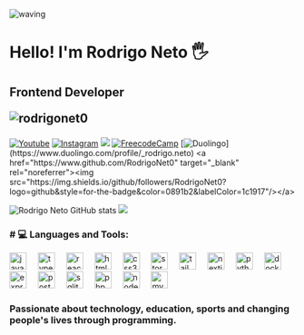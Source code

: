 ![waving](https://capsule-render.vercel.app/api?type=waving&height=200&text=Rodrigo%20Neto&fontAlignY=40&color=0:6EBBFF,100:000cff&fontColor=fff)


# Hello! I'm  Rodrigo Neto 🖐️   
##  Frontend  Developer<p align="left"> <img src="https://komarev.com/ghpvc/?username=rodrigonet0&label=Profile%20views&color=0e75b6&style=flat" alt="rodrigonet0" /> </p>


[![Youtube](https://img.shields.io/badge/YouTube-FF0000?style=for-the-badge&logo=youtube&logoColor=white)](https://www.youtube.com/channel/UC88EMkEUKTQElLFO-hjBhEg)
[![Instagram](https://img.shields.io/badge/Instagram-E4405F?style=for-the-badge&logo=instagram&logoColor=white)](https://instagram.com/rodrigo.neto)
<a href="https://www.linkedin.com/in/rodrigo-neto-531955279/" alt="Linkedin">
  <img src="https://img.shields.io/badge/-Linkedin-0e76a8?style=for-the-badge&logo=Linkedin&logoColor=white&link=https://www.linkedin.com/in/keidsonroby/" /></a>
  [![FreecodeCamp](https://img.shields.io/badge/Freecodecamp-20232A?style=for-the-badge&logo=react&logoColor=61DAFB/FreecodeCamp-FF0000?style=for-the-badge&logo=youtube&logoColor=white)](https://www.freecodecamp.org/portuguese/Rodrigoneto)
  [![Duolingo](https://img.shields.io/badge/Duolingo-43853D?style=for-the-badge&logo=node.js&logoColor=white")](https://www.duolingo.com/profile/_rodrigo.neto)
  <a href="https://www.github.com/RodrigoNet0" target="_blank" rel="noreferrer"><img src="https://img.shields.io/github/followers/RodrigoNet0?logo=github&style=for-the-badge&color=0891b2&labelColor=1c1917"/></a>



  
<span>![Rodrigo Neto GitHub stats](https://github-readme-stats.vercel.app/api?username=RodrigoNet0) </span>![](https://github-readme-stats.vercel.app/api/top-langs/?username=RodrigoNet0&layout=compact) 









<h3 align="left"> #  💻 Languages and Tools:</h3>
<div align="left">
  <img src="https://cdn.jsdelivr.net/gh/devicons/devicon/icons/javascript/javascript-original.svg" height="30" alt="javascript logo"  />
  <img width="12" />
  <img src="https://cdn.jsdelivr.net/gh/devicons/devicon/icons/typescript/typescript-original.svg" height="30" alt="typescript logo"  />
  <img width="12" />
  <img src="https://cdn.jsdelivr.net/gh/devicons/devicon/icons/react/react-original.svg" height="30" alt="react logo"  />
  <img width="12" />
  <img src="https://cdn.jsdelivr.net/gh/devicons/devicon/icons/html5/html5-original.svg" height="30" alt="html5 logo"  />
  <img width="12" />
  <img src="https://cdn.jsdelivr.net/gh/devicons/devicon/icons/css3/css3-original.svg" height="30" alt="css3 logo"  />
  <img width="12" />
  <img src="https://cdn.jsdelivr.net/gh/devicons/devicon/icons/storybook/storybook-original.svg" height="30" alt="storybook logo"  />
  <img width="12" />
  <img src="https://cdn.jsdelivr.net/gh/devicons/devicon/icons/tailwindcss/tailwindcss-original-wordmark.svg" height="30" alt="tailwindcss logo"  />
  <img width="12" />
  <img src="https://cdn.jsdelivr.net/gh/devicons/devicon/icons/nextjs/nextjs-original.svg" height="30" alt="nextjs logo"  />
  <img width="12" />
  <img src="https://cdn.jsdelivr.net/gh/devicons/devicon/icons/python/python-original.svg" height="30" alt="python logo"  />
  <img width="12" />
  <img src="https://cdn.jsdelivr.net/gh/devicons/devicon/icons/docker/docker-original.svg" height="30" alt="docker logo"  />
  <img width="12" />
  <img src="https://cdn.jsdelivr.net/gh/devicons/devicon/icons/express/express-original.svg" height="30" alt="express logo"  />
  <img width="12" />
  <img src="https://cdn.jsdelivr.net/gh/devicons/devicon/icons/postgresql/postgresql-original.svg" height="30" alt="postgresql logo"  />
  <img width="12" />
  <img src="https://cdn.jsdelivr.net/gh/devicons/devicon/icons/sqlite/sqlite-original.svg" height="30" alt="sqlite logo"  />
  <img width="12" />
  <img src="https://cdn.jsdelivr.net/gh/devicons/devicon/icons/php/php-original.svg" height="30" alt="php logo"  />
  <img width="12" />
  <img src="https://cdn.jsdelivr.net/gh/devicons/devicon/icons/nodejs/nodejs-original.svg" height="30" alt="nodejs logo"  />
  <img width="12" />
  <img src="https://cdn.jsdelivr.net/gh/devicons/devicon/icons/mysql/mysql-original.svg" height="30" alt="mysql logo"  />
</div>

### Passionate about technology, education, sports and changing people's lives through programming.
